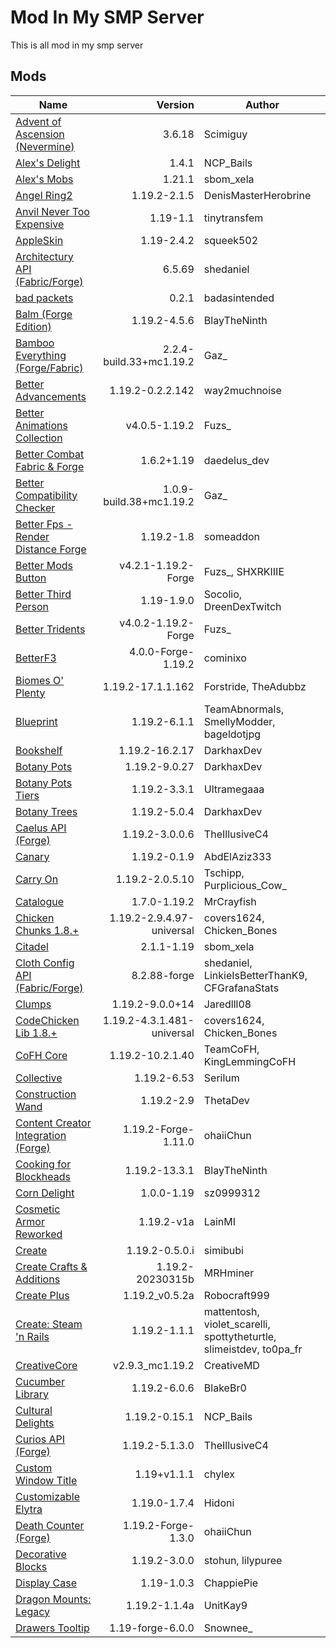 # Mod In My SMP Server

This is all mod in my smp server

## Mods

Name                                     | Version                     | Author
---------------------------------------- | --------------------------: | -----------------------------------------------------
[Advent of Ascension (Nevermine)]        | 3.6.18                      | Scimiguy
[Alex's Delight]                         | 1.4.1                       | NCP_Bails
[Alex's Mobs]                            | 1.21.1                      | sbom_xela
[Angel Ring2]                            | 1.19.2-2.1.5                | DenisMasterHerobrine
[Anvil Never Too Expensive]              | 1.19-1.1                    | tinytransfem
[AppleSkin]                              | 1.19-2.4.2                  | squeek502
[Architectury API (Fabric/Forge)]        | 6.5.69                      | shedaniel
[bad packets]                            | 0.2.1                       | badasintended
[Balm (Forge Edition)]                   | 1.19.2-4.5.6                | BlayTheNinth
[Bamboo Everything (Forge/Fabric)]       | 2.2.4-build.33+mc1.19.2     | Gaz_
[Better Advancements]                    | 1.19.2-0.2.2.142            | way2muchnoise
[Better Animations Collection]           | v4.0.5-1.19.2               | Fuzs_
[Better Combat Fabric & Forge]           | 1.6.2+1.19                  | daedelus_dev
[Better Compatibility Checker]           | 1.0.9-build.38+mc1.19.2     | Gaz_
[Better Fps - Render Distance Forge]     | 1.19.2-1.8                  | someaddon
[Better Mods Button]                     | v4.2.1-1.19.2-Forge         | Fuzs_, SHXRKIIIE
[Better Third Person]                    | 1.19-1.9.0                  | Socolio, DreenDexTwitch
[Better Tridents]                        | v4.0.2-1.19.2-Forge         | Fuzs_
[BetterF3]                               | 4.0.0-Forge-1.19.2          | cominixo
[Biomes O' Plenty]                       | 1.19.2-17.1.1.162           | Forstride, TheAdubbz
[Blueprint]                              | 1.19.2-6.1.1                | TeamAbnormals, SmellyModder, bageldotjpg
[Bookshelf]                              | 1.19.2-16.2.17              | DarkhaxDev
[Botany Pots]                            | 1.19.2-9.0.27               | DarkhaxDev
[Botany Pots Tiers]                      | 1.19.2-3.3.1                | Ultramegaaa
[Botany Trees]                           | 1.19.2-5.0.4                | DarkhaxDev
[Caelus API (Forge)]                     | 1.19.2-3.0.0.6              | TheIllusiveC4
[Canary]                                 | 1.19.2-0.1.9                | AbdElAziz333
[Carry On]                               | 1.19.2-2.0.5.10             | Tschipp, Purplicious_Cow_
[Catalogue]                              | 1.7.0-1.19.2                | MrCrayfish
[Chicken Chunks 1.8.+]                   | 1.19.2-2.9.4.97-universal   | covers1624, Chicken_Bones
[Citadel]                                | 2.1.1-1.19                  | sbom_xela
[Cloth Config API (Fabric/Forge)]        | 8.2.88-forge                | shedaniel, LinkieIsBetterThanK9, CFGrafanaStats
[Clumps]                                 | 1.19.2-9.0.0+14             | Jaredlll08
[CodeChicken Lib 1.8.+]                  | 1.19.2-4.3.1.481-universal  | covers1624, Chicken_Bones
[CoFH Core]                              | 1.19.2-10.2.1.40            | TeamCoFH, KingLemmingCoFH
[Collective]                             | 1.19.2-6.53                 | Serilum
[Construction Wand]                      | 1.19.2-2.9                  | ThetaDev
[Content Creator Integration (Forge)]    | 1.19.2-Forge-1.11.0         | ohaiiChun
[Cooking for Blockheads]                 | 1.19.2-13.3.1               | BlayTheNinth
[Corn Delight]                           | 1.0.0-1.19                  | sz0999312
[Cosmetic Armor Reworked]                | 1.19.2-v1a                  | LainMI
[Create]                                 | 1.19.2-0.5.0.i              | simibubi
[Create Crafts & Additions]              | 1.19.2-20230315b            | MRHminer
[Create Plus]                            | 1.19.2_v0.5.2a              | Robocraft999
[Create: Steam 'n Rails]                 | 1.19.2-1.1.1                | mattentosh, violet_scarelli, spottytheturtle, slimeistdev, to0pa_fr
[CreativeCore]                           | v2.9.3_mc1.19.2             | CreativeMD
[Cucumber Library]                       | 1.19.2-6.0.6                | BlakeBr0
[Cultural Delights]                      | 1.19.2-0.15.1               | NCP_Bails
[Curios API (Forge)]                     | 1.19.2-5.1.3.0              | TheIllusiveC4
[Custom Window Title]                    | 1.19+v1.1.1                 | chylex
[Customizable Elytra]                    | 1.19.0-1.7.4                | Hidoni
[Death Counter (Forge)]                  | 1.19.2-Forge-1.3.0          | ohaiiChun
[Decorative Blocks]                      | 1.19.2-3.0.0                | stohun, lilypuree
[Display Case]                           | 1.19-1.0.3                  | ChappiePie
[Dragon Mounts: Legacy]                  | 1.19.2-1.1.4a               | UnitKay9
[Drawers Tooltip]                        | 1.19-forge-6.0.0            | Snownee_

<!-- Mod links -->

[Advent of Ascension (Nevermine)]:          https://www.curseforge.com/minecraft/mc-mods/advent-of-ascension-nevermine
[Alex's Delight]:                           https://www.curseforge.com/minecraft/mc-mods/alexs-delight
[Alex's Mobs]:                              https://www.curseforge.com/minecraft/mc-mods/alexs-mobs
[Angel Ring2]:                              https://www.curseforge.com/minecraft/mc-mods/angel-ring
[Anvil Never Too Expensive]:                https://www.curseforge.com/minecraft/mc-mods/anvil-never-too-expensive
[AppleSkin]:                                https://www.curseforge.com/minecraft/mc-mods/appleskin
[Architectury API (Fabric/Forge)]:          https://www.curseforge.com/minecraft/mc-mods/architectury-api
[bad packets]:                              https://www.curseforge.com/minecraft/mc-mods/badpackets
[Balm (Forge Edition)]:                     https://www.curseforge.com/minecraft/mc-mods/balm
[Bamboo Everything (Forge/Fabric)]:         https://www.curseforge.com/minecraft/mc-mods/bamboo-everything
[Better Advancements]:                      https://www.curseforge.com/minecraft/mc-mods/better-advancements
[Better Animations Collection]:             https://www.curseforge.com/minecraft/mc-mods/better-animations-collection  
[Better Combat Fabric & Forge]:             https://www.curseforge.com/minecraft/mc-mods/better-combat-by-daedelus
[Better Compatibility Checker]:             https://www.curseforge.com/minecraft/mc-mods/better-compatibility-checker
[Better Fps - Render Distance Forge]:       https://www.curseforge.com/minecraft/mc-mods/better-fps-render-distance
[Better Mods Button]:                       https://www.curseforge.com/minecraft/mc-mods/better-mods-button
[Better Third Person]:                      https://www.curseforge.com/minecraft/mc-mods/better-third-person
[Better Tridents]:                          https://www.curseforge.com/minecraft/mc-mods/better-tridents
[BetterF3]:                                 https://www.curseforge.com/minecraft/mc-mods/betterf3
[Biomes O' Plenty]:                         https://www.curseforge.com/minecraft/mc-mods/biomes-o-plenty
[Blueprint]:                                https://www.curseforge.com/minecraft/mc-mods/blueprint
[Bookshelf]:                                https://www.curseforge.com/minecraft/mc-mods/bookshelf
[Botany Pots]:                              https://www.curseforge.com/minecraft/mc-mods/botany-pots
[Botany Pots Tiers]:                        https://www.curseforge.com/minecraft/mc-mods/botany-pots-tiers
[Botany Trees]:                             https://www.curseforge.com/minecraft/mc-mods/botany-trees
[Caelus API (Forge)]:                       https://www.curseforge.com/minecraft/mc-mods/caelus
[Canary]:                                   https://www.curseforge.com/minecraft/mc-mods/canary
[Carry On]:                                 https://www.curseforge.com/minecraft/mc-mods/carry-on
[Catalogue]:                                https://www.curseforge.com/minecraft/mc-mods/catalogue
[Chicken Chunks 1.8.+]:                     https://www.curseforge.com/minecraft/mc-mods/chicken-chunks-1-8
[Citadel]:                                  https://www.curseforge.com/minecraft/mc-mods/citadel
[Cloth Config API (Fabric/Forge)]:          https://www.curseforge.com/minecraft/mc-mods/cloth-config
[Clumps]:                                   https://www.curseforge.com/minecraft/mc-mods/clumps
[CodeChicken Lib 1.8.+]:                    https://www.curseforge.com/minecraft/mc-mods/codechicken-lib-1-8
[CoFH Core]:                                https://www.curseforge.com/minecraft/mc-mods/cofh-core
[Collective]:                               https://www.curseforge.com/minecraft/mc-mods/collective
[Construction Wand]:                        https://www.curseforge.com/minecraft/mc-mods/construction-wand
[Content Creator Integration (Forge)]:      https://www.curseforge.com/minecraft/mc-mods/content-creator-integration
[Cooking for Blockheads]:                   https://www.curseforge.com/minecraft/mc-mods/cooking-for-blockheads
[Corn Delight]:                             https://www.curseforge.com/minecraft/mc-mods/corn-delight
[Cosmetic Armor Reworked]:                  https://www.curseforge.com/minecraft/mc-mods/cosmetic-armor-reworked
[Create]:                                   https://www.curseforge.com/minecraft/mc-mods/create
[Create Crafts & Additions]:                https://www.curseforge.com/minecraft/mc-mods/createaddition
[Create Plus]:                              https://www.curseforge.com/minecraft/mc-mods/create-plus
[Create: Steam 'n Rails]:                   https://www.curseforge.com/minecraft/mc-mods/create-steam-n-rails
[CreativeCore]:                             https://www.curseforge.com/minecraft/mc-mods/creativecore
[Cucumber Library]:                         https://www.curseforge.com/minecraft/mc-mods/cucumber
[Cultural Delights]:                        https://www.curseforge.com/minecraft/mc-mods/cultural-delights
[Curios API (Forge)]:                       https://www.curseforge.com/minecraft/mc-mods/curios
[Custom Window Title]:                      https://www.curseforge.com/minecraft/mc-mods/custom-window-title
[Customizable Elytra]:                      https://www.curseforge.com/minecraft/mc-mods/customizable-elytra
[Death Counter (Forge)]:                    https://www.curseforge.com/minecraft/mc-mods/death-counter
[Decorative Blocks]:                        https://www.curseforge.com/minecraft/mc-mods/decorative-blocks
[Display Case]:                             https://www.curseforge.com/minecraft/mc-mods/displaycase
[Dragon Mounts: Legacy]:                    https://www.curseforge.com/minecraft/mc-mods/dragon-mounts-legacy
[Drawers Tooltip]:                          https://www.curseforge.com/minecraft/mc-mods/drawers-tooltip
